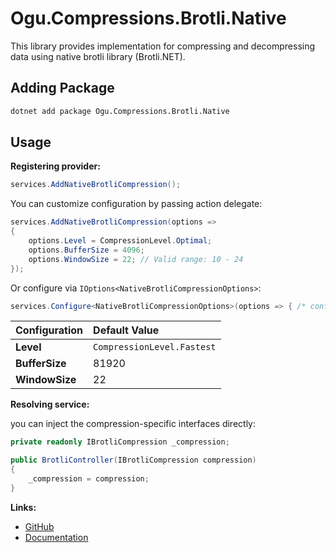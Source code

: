# Ogu.Compressions.Brotli.Native

This library provides implementation for compressing and decompressing data using native brotli library (Brotli.NET).

## Adding Package

```bash
dotnet add package Ogu.Compressions.Brotli.Native
```

## Usage

**Registering provider:**

```csharp
services.AddNativeBrotliCompression();
```

You can customize configuration by passing action delegate:

```csharp
services.AddNativeBrotliCompression(options =>
{
    options.Level = CompressionLevel.Optimal;
    options.BufferSize = 4096;
    options.WindowSize = 22; // Valid range: 10 - 24
});
```

Or configure via `IOptions<NativeBrotliCompressionOptions>`:

```csharp
services.Configure<NativeBrotliCompressionOptions>(options => { /* configure here */ });
```

| Configuration  | Default Value              |
|:---------------|:---------------------------|
| **Level**      | `CompressionLevel.Fastest` |
| **BufferSize** | 81920                      |
| **WindowSize** | 22                         |

**Resolving service:**

you can inject the compression-specific interfaces directly:

```csharp
private readonly IBrotliCompression _compression;

public BrotliController(IBrotliCompression compression)
{
    _compression = compression;
}
```

**Links:**
- [GitHub](https://github.com/ogulcanturan/Ogu.Compressions)
- [Documentation](https://github.com/ogulcanturan/Ogu.Compressions#readme)
